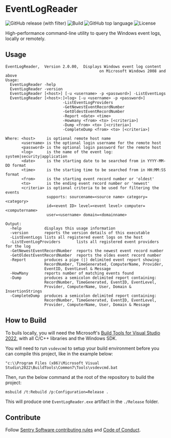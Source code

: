# EventLogReader

![GitHub release (with filter)](https://img.shields.io/github/v/release/sentrysoftware/eventlogreader)
![Build](https://img.shields.io/github/actions/workflow/status/sentrysoftware/eventlogreader/msbuild.yml)
![GitHub top language](https://img.shields.io/github/languages/top/sentrysoftware/eventlogreader)
![License](https://img.shields.io/github/license/sentrysoftware/eventlogreader)

High-performance command-line utility to query the Windows event logs, locally or remotely.

## Usage

```
EventLogReader,  Version 2.0.00,  Displays Windows event log content
                                         on Microsoft Windows 2008 and above
Usage:
  EventLogReader -help
  EventLogReader -version
  EventLogReader [<host>] [-u <username> -p <password>] -ListEventLogs
  EventLogReader [<host>:]<log> [-u <username> -p <password>]
                         -ListEventLogProviders
                         -GetNewestEventRecordNumber
                         -GetOldestEventRecordNumber
                         -Report <date> <time>
                         -Howmany <from> <to> [<criteria>]
                         -Dump <from> <to> [<criteria>]
                         -CompleteDump <from> <to> [<criteria>]

Where: <host>     is optional remote host name
       <username> is the optional login username for the remote host
       <password> is the optional login password for the remote host
       <log>      is the name of the event log: system|security|application
       <date>     is the starting date to be searched from in YYYY-MM-DD format
       <time>     is the starting time to be searched from in HH:MM:SS format
       <from>     is the starting event record number or 'oldest'
       <to>       is the ending event record number or 'newest'
       <criteria> is optional criteria to be used for filtering the events
                  supports: sourcename=<source name> category=<category>
                  id=<event ID> level=<event level> computer=<computername>
                  user=<username> domain=<domainname>

Output:
  -help          displays this usage information
  -version       reports the version details of this executable
  -ListEventLogs lists all registered event logs on the host
  -ListEventLogProviders       lists all registered event providers for the log
  -GetNewestEventRecordNumber  reports the newest event record number
  -GetOldestEventRecordNumber  reports the oldes event record number
  -Report        produces a pipe (|) delimited event report showing:
                 RecordNumber, TimeGenerated, ComputerName, Provider,
                 EventID, EventLevel & Message
  -HowMany       reports number of matching events found
  -Dump          produces a semicolon delimited report containing:
                 RecordNumber, TimeGenerated, EventID, EventLevel,
                 Provider, ComputerName, User, Domain & InsertionStrings
  -CompleteDump  produces a semicolon delimited report containing:
                 RecordNumber, TimeGenerated, EventID, EventLevel,
                 Provider, ComputerName, User, Domain & Message
```

## How to Build

To buils locally, you will need the Microsoft's [Build Tools for Visual Studio 2022](https://aka.ms/vs/17/release/vs_BuildTools.exe), 
with all C/C++ libraries and the Windows SDK.

You will need to run `vsdevcmd` to setup your build environment before you can compile this project, like in the example below:

```batch
"c:\\Program Files (x86)\Microsoft Visual Studio\2022\BuildTools\Common7\Tools\vsdevcmd.bat
```

Then, run the below command at the root of the repository to build the project:

```batch
msbuild /t:Rebuild /p:Configuration=Release .
```

This will produce one `EventLogReader.exe` artifact in the `./Release` folder.

## Contribute

Follow [Sentry Software contributing rules](https://sentrysoftware.org/contributing.html) and [Code of Conduct](https://sentrysoftware.org/code-of-conduct.html).

